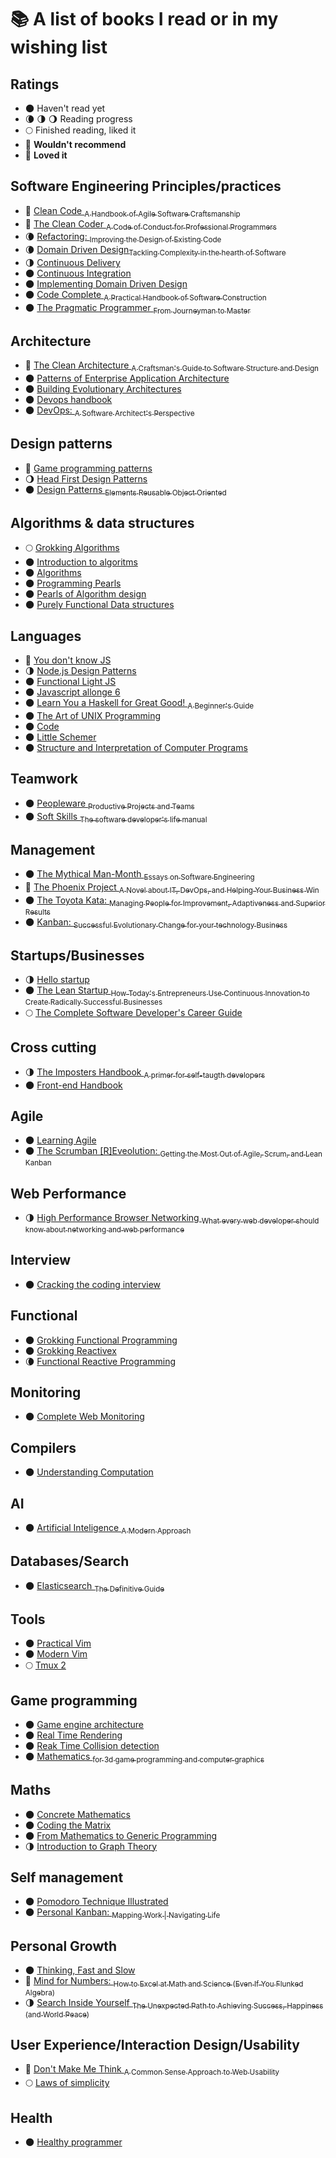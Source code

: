 # :books: A list of books I read or in my wishing list

## Ratings
- 🌑 Haven't read yet
- 🌘 🌗 🌖 Reading progress
- 🌕 Finished reading, liked it
- 🌝 **Wouldn't recommend**
- 🌟 **Loved it**

## Software Engineering Principles/practices
- 🌟 [Clean Code <sub>A Handbook of Agile Software Craftsmanship</sub>](http://amzn.to/2AKoLL8)
- 🌟 [The Clean Coder <sub>A Code of Conduct for Professional Programmers</sub>](http://amzn.to/2zLE02u)
- 🌘 [Refactoring: <sub>Improving the Design of Existing Code</sub>](https://martinfowler.com/books/refactoring.html)
- 🌘 [Domain Driven Design<sub>Tackling Complexity in the hearth of Software</sub>](https://www.amazon.co.uk/Domain-Driven-Design-Tackling-Complexity-Software/dp/B001JDYE0O)
- 🌗 [Continuous Delivery](https://martinfowler.com/books/continuousDelivery.html)
- 🌑 [Continuous Integration](https://martinfowler.com/books/duvall.html)
- 🌑 [Implementing Domain Driven Design](https://www.amazon.co.uk/Implementing-Domain-Driven-Design-Vaughn-Vernon/dp/0321834577)
- 🌑 [Code Complete <sub>A Practical Handbook of Software Construction</sub>](https://www.amazon.co.uk/Code-Complete-Practical-Handbook-Construction/dp/0735619670)
- 🌑 [The Pragmatic Programmer <sub>From Journeyman to Master</sub>](https://www.amazon.co.uk/Pragmatic-Programmer-Andrew-Hunt/dp/020161622X)

## Architecture
- 🌟 [The Clean Architecture <sub>A Craftsman's Guide to Software Structure and Design</sub>](https://www.amazon.co.uk/Clean-Architecture-Craftsmans-Software-Structure/dp/0134494164)
- 🌑 [Patterns of Enterprise Application Architecture](https://martinfowler.com/books/eaa.html)
- 🌑 [Building Evolutionary Architectures](https://www.thoughtworks.com/books/building-evolutionary-architectures)
- 🌑 [Devops handbook](https://www.amazon.co.uk/Devops-Handbook-World-Class-Reliability-Organizations/dp/1942788002)
- 🌑 [DevOps: <sub>A Software Architect's Perspective</sub>](https://www.amazon.com/dp/0134049845?ref=emc_b_5_i)

## Design patterns
- 🌟 [Game programming patterns](http://gameprogrammingpatterns.com/)
- 🌖 [Head First Design Patterns](http://www.headfirstlabs.com/books/hfdp/)
- 🌑 [Design Patterns <sub>Elements Reusable Object Oriented</sub>](https://www.amazon.co.uk/Design-patterns-elements-reusable-object-oriented/dp/0201633612)

## Algorithms & data structures
- 🌕 [Grokking Algorithms](https://www.manning.com/books/grokking-algorithms)
- 🌑 [Introduction to algoritms](https://mitpress.mit.edu/books/introduction-algorithms)
- 🌑 [Algorithms](https://algs4.cs.princeton.edu/home/)
- 🌑 [Programming Pearls](https://www.amazon.co.uk/Programming-Pearls-Joe-Bentley/dp/8177588583)
- 🌑 [Pearls of Algorithm design](http://www.cambridge.org/gb/academic/subjects/computer-science/programming-languages-and-applied-logic/pearls-functional-algorithm-design?format=HB&isbn=9780521513388)
- 🌑 [Purely Functional Data structures](https://www.amazon.co.uk/Purely-Functional-Data-Structures-Okasaki/dp/0521663504)

## Languages
- 🌟 [You don't know JS](https://github.com/getify/You-Dont-Know-JS)
- 🌗 [Node.js Design Patterns](https://www.nodejsdesignpatterns.com/)
- 🌑 [Functional Light JS](https://github.com/getify/Functional-Light-JS)
- 🌑 [Javascript allonge 6](https://leanpub.com/javascriptallongesix/read)
- 🌑 [Learn You a Haskell for Great Good! <sub>A Beginner's Guide</sub>](http://learnyouahaskell.com/)
- 🌑 [The Art of UNIX Programming](http://www.catb.org/esr/writings/taoup/)
- 🌑 [Code](https://www.amazon.co.uk/Code-Language-Computer-Hardware-Software/dp/0735611319)
- 🌑 [Little Schemer](https://mitpress.mit.edu/books/little-schemer)
- 🌑 [Structure and Interpretation of Computer Programs](https://mitpress.mit.edu/sicp/)

## Teamwork
- 🌑 [Peopleware <sub>Productive Projects and Teams</sub>](https://www.amazon.co.uk/Peopleware-Productive-Projects-Tom-DeMarco/dp/0932633439)
- 🌑 [Soft Skills <sub>The software developer's life manual</sub>](https://www.manning.com/books/soft-skills)

## Management
- 🌑 [The Mythical Man-Month <sub>Essays on Software Engineering</sub>](https://www.amazon.co.uk/Mythical-Man-Month-Software-Engineering-Anniversary/dp/0201835959)
- 🌟 [The Phoenix Project <sub>A Novel about IT, DevOps, and Helping Your Business Win</sub>](https://itrevolution.com/book/the-phoenix-project/)
- 🌑 [The Toyota Kata: <sub>Managing People for Improvement, Adaptiveness and Superior Results</sub>](http://www-personal.umich.edu/~mrother/Homepage.html)
- 🌑 [Kanban: <sub>Successful Evolutionary Change for your technology Business</sub>](https://www.amazon.co.uk/Kanban-Successful-Evolutionary-Technology-Business/dp/0984521402)

## Startups/Businesses
- 🌗 [Hello startup](http://amzn.to/2Arpazw)
- 🌑 [The Lean Startup <sub>How Today's Entrepreneurs Use Continuous Innovation to Create Radically Successful Businesses</sub>](http://amzn.to/2A07HRE)
- 🌕 [The Complete Software Developer's Career Guide](https://simpleprogrammer.com/products/careerguide/)

## Cross cutting
- 🌗 [The Imposters Handbook <sub>A primer for self-taugth developers</sub>](https://bigmachine.io/products/the-imposters-handbook)
- 🌑 [Front-end Handbook](https://frontendmasters.com/books/front-end-handbook/2017/)

## Agile
- 🌑 [Learning Agile](http://shop.oreilly.com/product/0636920025849.do)
- 🌑 [The Scrumban [R]Eveolution: <sub>Getting the Most Out of Agile, Scrum, and Lean Kanban</sub>](http://scrumbanrevolution.com/)

## Web Performance
- 🌗 [High Performance Browser Networking <sub>What every web developer should know about networking and web performance</sub>](https://hpbn.co/)

## Interview
- 🌑 [Cracking the coding interview](http://www.crackingthecodinginterview.com/)

## Functional
- 🌑 [Grokking Functional Programming](https://www.manning.com/books/grokking-functional-programming)
- 🌑 [Grokking Reactivex](https://www.manning.com/books/grokking-reactivex)
- 🌘 [Functional Reactive Programming](https://www.amazon.co.uk/Functional-Reactive-Programming-Stephen-Blackheath/dp/1633430103)

## Monitoring
- 🌑 [Complete Web Monitoring](http://shop.oreilly.com/product/9780596155148.do)

## Compilers
- 🌑 [Understanding Computation](http://computationbook.com/)

## AI
- 🌑 [Artificial Inteligence <sub>A Modern Approach</sub>](http://aima.cs.berkeley.edu/)

## Databases/Search
- 🌑 [Elasticsearch <sub>The Definitive Guide</sub>](http://shop.oreilly.com/product/0636920028505.do)

## Tools
- 🌑 [Practical Vim](https://pragprog.com/book/dnvim2/practical-vim-second-edition)
- 🌑 [Modern Vim](https://pragprog.com/book/modvim/modern-vim)
- 🌕 [Tmux 2](https://pragprog.com/book/bhtmux2/tmux-2)

## Game programming
- 🌑 [Game engine architecture](http://www.gameenginebook.com/)
- 🌑 [Real Time Rendering](http://www.realtimerendering.com/)
- 🌑 [Reak Time Collision detection](http://realtimecollisiondetection.net/)
- 🌑 [Mathematics <sub>for 3d game programming and computer graphics</sub>](http://www.mathfor3dgameprogramming.com/)

## Maths
- 🌑 [Concrete Mathematics](http://www-cs-faculty.stanford.edu/~knuth/gkp.html)
- 🌑 [Coding the Matrix](http://codingthematrix.com/)
- 🌑 [From Mathematics to Generic Programming](http://www.fm2gp.com/)
- 🌗 [Introduction to Graph Theory](http://store.doverpublications.com/0486678709.html)

## Self management
- 🌑 [Pomodoro Technique Illustrated](https://pragprog.com/book/snfocus/pomodoro-technique-illustrated)
- 🌑 [Personal Kanban: <sub>Mapping Work | Navigating Life</sub>](http://personalkanban.com/pk/book/)

## Personal Growth
- 🌑 [Thinking, Fast and Slow](https://www.amazon.co.uk/Thinking-Fast-Slow-Daniel-Kahneman/dp/0141033576)
- 🌟 [Mind for Numbers: <sub>How to Excel at Math and Science (Even If You Flunked Algebra)</sub>](http://amzn.to/2BG4Quf)
- 🌗 [Search Inside Yourself <sub>The Unexpected Path to Achieving Success, Happiness (and World Peace)</sub>](https://siyli.org/resources/category/siy-book)

## User Experience/Interaction Design/Usability
- 🌟 [Don't Make Me Think <sub>A Common Sense Approach to Web Usability</sub>](https://www.amazon.co.uk/Dont-Make-Think-Revisited-Usability/dp/0321965515)
- 🌕 [Laws of simplicity](http://lawsofsimplicity.com/)

## Health
- 🌑 [Healthy programmer](http://healthyprog.com/)
